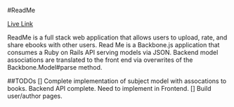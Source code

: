 #ReadMe

[Live Link](https://www.try-read.me)

ReadMe is a full stack web application that allows users to upload, rate, and share ebooks with other users. Read Me is a Backbone.js application that consumes a Ruby on Rails API serving models via JSON. Backend model associations are translated to the front end via overwrites of the Backbone.Model#parse method.

##TODOs
[] Complete implementation of subject model with assocations to books. Backend API complete. Need to implement in Frontend.
[] Build user/author pages.
